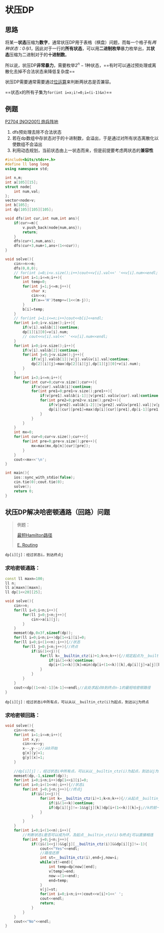 # 状压DP

## 思路

将某一**状态**压缩为**数字**，通常状压DP用于表格（棋盘）问题，而每一个格子有*两种状态：0与1*，因此对于一行的**所有状态**，可以用**二进制枚举**暴力枚举出，其**状态**压缩为二进制对于的**十进制数**。

所以说，状压DP**非常暴力**，需要枚举$2^n-1$种状态，==有时可以通过预处理或离散化去掉不合法状态来降低复杂度==

状压DP需要通常需要通过[位运算](E:\Software_Files\Typora\Files\ACM笔记\算法\数学\位运算\位运算)来判断两状态是否兼容。

==状态x的所有子集为`for(int i=x;i!=0;i=(i-1)&x)`==

## 例题

[P2704 [NOI2001] 炮兵阵地](https://www.luogu.com.cn/problem/P2704)

1. dfs预处理去除不合法状态
2. 若在dp数组中存状态对于的十进制数，会溢出，于是通过对所有状态离散化以使数组不会溢出
3. 利用动态规划，当前状态由上一状态而来，但是前提要考虑两状态的**兼容性**

```c++
#include<bits/stdc++.h>
#define ll long long
using namespace std;

int n,m;
int a[105][15];
struct node{
    int num,val;
};
vector<node>v;
int b[105];
int dp[105][105][105];

void dfs(int cur,int num,int ans){
    if(cur>=m){
        v.push_back(node{num,ans});
        return;
    }
    dfs(cur+1,num,ans);
    dfs(cur+3,num+1,ans+(1<<cur));
}

void solve(){
    cin>>n>>m;
    dfs(0,0,0);
    // for(int i=0;i<v.size();i++)cout<<v[i].val<<' '<<v[i].num<<endl;
    for(int i=1;i<=n;i++){
        int temp=0;
        for(int j=1;j<=m;j++){
            char x;
            cin>>x;
            if(x=='H')temp+=(1<<(m-j));
        }
        b[i]=temp;
    }
    // for(int i=1;i<=n;i++)cout<<b[i]<<endl;
    for(int i=0;i<v.size();i++){
        if(v[i].val&b[1])continue;
        dp[1][i][0]=v[i].num;
        // cout<<v[i].val<<' '<<v[i].num<<endl;
    }
    for(int i=0;i<v.size();i++){
        if(v[i].val&b[2])continue;
        for(int j=0;j<v.size();j++){
            if(v[j].val&b[1]||v[j].val&v[i].val)continue;
            dp[2][i][j]=max(dp[2][i][j],dp[1][j][0]+v[i].num);
        }
    }
    for(int i=3;i<=n;i++){
        for(int cur=0;cur<v.size();cur++){
            if(v[cur].val&b[i])continue;
            for(int pre1=0;pre1<v.size();pre1++){
                if(v[pre1].val&b[i-1]||v[pre1].val&v[cur].val)continue;
                for(int pre2=0;pre2<v.size();pre2++){
                    if(v[pre2].val&b[i-2]||v[pre2].val&v[pre1].val||v[pre2].val&v[cur].val)continue;
                    dp[i][cur][pre1]=max(dp[i][cur][pre1],dp[i-1][pre1][pre2]+v[cur].num);
                }
            }
        }
    }
    int mx=0;
    for(int cur=0;cur<v.size();cur++){
        for(int pre=0;pre<v.size();pre++){
            mx=max(mx,dp[n][cur][pre]);
        }
    }
    cout<<mx<<'\n';
}

int main(){
    ios::sync_with_stdio(false);
    cin.tie(0);cout.tie(0);
    solve();
    return 0;
}

```

## 状压DP解决哈密顿通路（回路）问题

> 例题：
>
> [最短Hamilton路径](https://www.acwing.com/problem/content/description/93/)
>
> [E. Routing](https://codeforces.com/contest/1804/problem/E)

`dp[i][j]：经过状态i，到达终点j`

### 求哈密顿通路：

```c++
const ll maxn=100;
ll n;
ll a[maxn][maxn];
ll dp[1<<20][25];

void solve(){
    cin>>n;
    for(ll i=0;i<n;i++){
        for(ll j=0;j<n;j++){
            cin>>a[i][j];
        }
    }
    memset(dp,0x3f,sizeof(dp));
    for(ll i=0;i<n;i++)dp[1<<i][i]=0;
    for(ll i=0;i<(1<<n);i++){//状态
        for(ll j=0;j<n;j++){//终点
            if(i&(1<<j)){
                for(ll k=__builtin_ctz(i)+1;k<n;k++){//规定起点为__builtin_ctz(i)，继续在j后面加点k（当起点没有要求时可以去掉）
                    if(i&(1<<k))continue;
                    dp[i+(1<<k)][k]=min(dp[i+(1<<k)][k],dp[i][j]+a[j][k]);
                }
            }
        }
    }
    cout<<dp[(1<<n)-1][n-1]<<endl;//此处求起点0到终点n-1的最短哈密顿路径
}
```

`dp[i][j]：经过状态i中所有点，可以从以__builtin_ctz(i)为起点，到达以j为终点`

### 求哈密顿回路：

```c++
void solve(){
    cin>>n>>m;
    for(int i=1;i<=m;i++){
        int x,y;
        cin>>x>>y;
        x--,y--;//从0开始
        g[x][y]=1;
        g[y][x]=1;
    }
    
    //dp[i][j]：，经过状态i中所有点，可以从以__builtin_ctz(i)为起点，到达以j为终点
    memset(dp,-1,sizeof(dp));
    for(int i=0;i<n;i++)dp[1<<i][i]=0;
    for(int i=0;i<(1<<n);i++){//状态i
        for(int j=0;j<n;j++){//终点j
            if(i&(1<<j)){
                for(int k=__builtin_ctz(i)+1;k<n;k++){//从起点__builtin_ctz(i)后开始加入点
                    if(i&(1<<k))continue;
                    if(dp[i][j]!=-1&&g[j][k])dp[i+(1<<k)][k]=j;//k的前一个点为j
                }
            }
        }
    }
    for(int i=0;i<(1<<n);i++){
        //判断状态i是否可以成为环，及起点__builtin_ctz(i)与终点j可以直接相连
        for(int j=0;j<n;j++){
            if((i&(1<<j))&&g[j][__builtin_ctz(i)]&&dp[i][j]!=-1){
                cout<<"Yes"<<endl;
                //路径还原
                int st=__builtin_ctz(i),end=j,now=i;
                while(st!=end){
                    int temp=dp[now][end];
                    v[temp]=end;
                    now-=(1<<end);
                    end=temp;
                }
                v[j]=st;
                for(int i=0;i<n;i++)cout<<v[i]+1<<' ';
                cout<<endl;
                return;
            }
        }
    }
    cout<<"No"<<endl;
}
```

